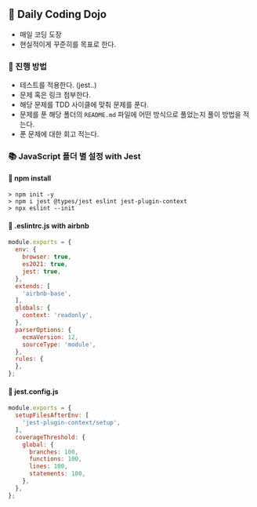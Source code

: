 ## 🐤 Daily Coding Dojo

- 매일 코딩 도장
- 현실적이게 꾸준히를 목표로 한다.

### 🦄 진행 방법

- 테스트를 적용한다. (jest..)
- 문제 혹은 링크 첨부한다.
- 해당 문제를 TDD 사이클에 맞춰 문제를 푼다.
- 문제를 푼 해당 폴더의 `README.md` 파일에 어떤 방식으로 풀었는지 풀이 방법을 적는다.
- 푼 문제에 대한 회고 적는다.

### 📚 JavaScript 폴더 별 설정 with Jest

#### 📌 npm install

```shell
> npm init -y
> npm i jest @types/jest eslint jest-plugin-context
> npx eslint --init
```

#### 📌 .eslintrc.js with airbnb

```js
module.exports = {
  env: {
    browser: true,
    es2021: true,
    jest: true,
  },
  extends: [
    'airbnb-base',
  ],
  globals: {
    context: 'readonly',
  },
  parserOptions: {
    ecmaVersion: 12,
    sourceType: 'module',
  },
  rules: {
  },
};
```

#### 📌 jest.config.js

```js
module.exports = {
  setupFilesAfterEnv: [
    'jest-plugin-context/setup',
  ],
  coverageThreshold: {
    global: {
      branches: 100,
      functions: 100,
      lines: 100,
      statements: 100,
    },
  },
};
```